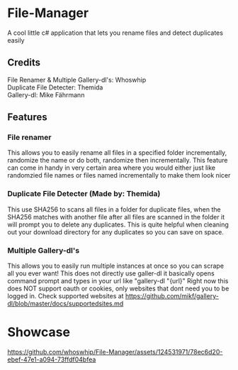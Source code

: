 # File-Manager
A cool little c# application that lets you rename files and detect duplicates easily 

## Credits
File Renamer & Multiple Gallery-dl's: Whoswhip
<br/>
Duplicate File Detecter: Themida
<br/>
Gallery-dl: Mike Fährmann

## Features
### File renamer
This allows you to easily rename all files in a specified folder incrementally, randomize the name or do both, randomize then incrementally.
This feature can come in handy in very certain area where you would either just like randomzied file names or files named incrementally to make them look nicer

### Duplicate File Detecter (Made by: Themida)
This use SHA256 to scans all files in a folder for duplicate files, when the SHA256 matches with another file after all files are scanned in the folder it will prompt you to delete any duplicates.
This is quite helpful when cleaning out your download directory for any duplicates so you can save on space.

### Multiple Gallery-dl's 
This allows you to easily run multiple instances at once so you can scrape all you ever want! 
This does not directly use galler-dl it basically opens command prompt and types in your url like "gallery-dl "{url}" 
Right now this does NOT support oauth or cookies, only websites that dont need you to be logged in.
Check supported websites at https://github.com/mikf/gallery-dl/blob/master/docs/supportedsites.md
# Showcase
https://github.com/whoswhip/File-Manager/assets/124531971/78ec6d20-ebef-47e1-a094-73ffdf04bfea

